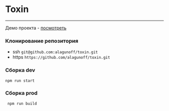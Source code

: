 # Toxin
***
Демо проекта - [посмотреть](https://alagunoff.github.io/toxin/index.html)

### Клонирование репозитория
* ssh ```git@github.com:alagunoff/toxin.git```
* https ```https://github.com/alagunoff/toxin.git```

### Сборка dev
```npm run start```

### Сборка prod
``` npm run build```
